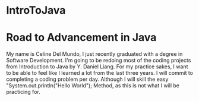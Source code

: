# IntroToJava

<h1>Road to Advancement in Java</h1>

<p>My name is Celine Del Mundo, I just recently graduated with a degree in Software Development. I'm going to be redoing most of the coding projects from Introduction to Java by Y. Daniel Liang. 
For my practice sakes, I want to be able to feel like I learned a lot from the last three years. I will commit to completing a coding problem per day. Although I will skill the easy 
"System.out.println("Hello World"); Method, as this is not what I will be practicing for.</p>

